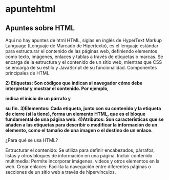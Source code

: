 # apuntehtml
## Apuntes sobre HTML
Aqui no hay apuntes de html
HTML, siglas en inglés de HyperText Markup Language (Lenguaje de Marcado de Hipertexto), es el lenguaje estándar para estructurar el contenido de las páginas web, definiendo elementos como texto, imágenes, enlaces y tablas a través de etiquetas o marcas. Se encarga de la estructura y el contenido de un sitio web, mientras que CSS se encarga de su estilo y JavaScript de su funcionalidad. 
Componentes principales de HTML

**2) Etiquetas: Son códigos que indican al navegador cómo debe interpretar y mostrar el contenido. Por ejemplo, <p> indica el inicio de un párrafo y </p> su fin.**
**3)Elementos: Cada etiqueta, junto con su contenido y la etiqueta de cierre (si la tiene), forma un elemento HTML, que es el bloque fundamental de una página web.**
**4)Atributos: Son características que se añaden a las etiquetas para describir o modificar la información de un elemento, como el tamaño de una imagen o el destino de un enlace.**

¿Para qué se usa HTML?

Estructurar el contenido: Se utiliza para definir encabezados, párrafos, listas y otros bloques de información en una página. 
Incluir contenido multimedia: Permite incorporar imágenes, videos y otros elementos en la web. 
Crear enlaces: Facilita la navegación entre diferentes páginas o secciones de un sitio web a través de hipervínculos. 

